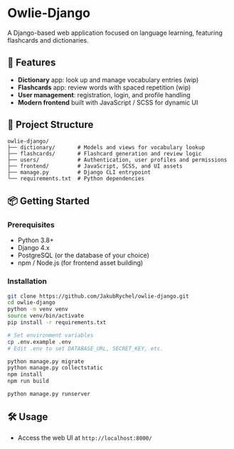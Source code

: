 # Owlie‑Django

A Django-based web application focused on language learning, featuring flashcards and dictionaries.

## 🚀 Features

- **Dictionary** app: look up and manage vocabulary entries (wip)
- **Flashcards** app: review words with spaced repetition (wip)
- **User management**: registration, login, and profile handling
- **Modern frontend** built with JavaScript / SCSS for dynamic UI

## 🧩 Project Structure

```
owlie-django/
├── dictionary/       # Models and views for vocabulary lookup
├── flashcards/       # Flashcard generation and review logic
├── users/            # Authentication, user profiles and permissions
├── frontend/         # JavaScript, SCSS, and UI assets
├── manage.py         # Django CLI entrypoint
└── requirements.txt  # Python dependencies
```

## 📦 Getting Started

### Prerequisites

- Python 3.8+  
- Django 4.x  
- PostgreSQL (or the database of your choice)  
- npm / Node.js (for frontend asset building)

### Installation

```bash
git clone https://github.com/JakubRychel/owlie-django.git
cd owlie-django
python -m venv venv
source venv/bin/activate
pip install -r requirements.txt

# Set environment variables
cp .env.example .env
# Edit .env to set DATABASE_URL, SECRET_KEY, etc.

python manage.py migrate
python manage.py collectstatic
npm install
npm run build

python manage.py runserver
```

## 🛠️ Usage

- Access the web UI at `http://localhost:8000/`
